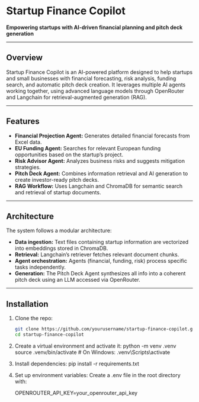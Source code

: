# Startup Finance Copilot

**Empowering startups with AI-driven financial planning and pitch deck generation**

---

## Overview

Startup Finance Copilot is an AI-powered platform designed to help startups and small businesses with financial forecasting, risk analysis, funding search, and automatic pitch deck creation. It leverages multiple AI agents working together, using advanced language models through OpenRouter and Langchain for retrieval-augmented generation (RAG).

---

## Features

- **Financial Projection Agent:** Generates detailed financial forecasts from Excel data.
- **EU Funding Agent:** Searches for relevant European funding opportunities based on the startup’s project.
- **Risk Advisor Agent:** Analyzes business risks and suggests mitigation strategies.
- **Pitch Deck Agent:** Combines information retrieval and AI generation to create investor-ready pitch decks.
- **RAG Workflow:** Uses Langchain and ChromaDB for semantic search and retrieval of startup documents.

---

## Architecture

The system follows a modular architecture:

- **Data ingestion:** Text files containing startup information are vectorized into embeddings stored in ChromaDB.
- **Retrieval:** Langchain’s retriever fetches relevant document chunks.
- **Agent orchestration:** Agents (financial, funding, risk) process specific tasks independently.
- **Generation:** The Pitch Deck Agent synthesizes all info into a coherent pitch deck using an LLM accessed via OpenRouter.

---

## Installation

1. Clone the repo:

   ```bash
   git clone https://github.com/yourusername/startup-finance-copilot.git
   cd startup-finance-copilot

2. Create a virtual environment and activate it:
    python -m venv .venv
    source .venv/bin/activate   # On Windows: .venv\Scripts\activate

3. Install dependencies:
    pip install -r requirements.txt

4.  Set up environment variables:
    Create a .env file in the root directory with:

    OPENROUTER_API_KEY=your_openrouter_api_key

